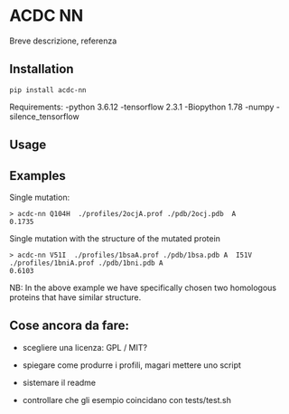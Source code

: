 # ACDC NN

Breve descrizione, referenza

## Installation
```
pip install acdc-nn
```
Requirements:
-python 3.6.12
-tensorflow 2.3.1
-Biopython 1.78
-numpy 
-silence_tensorflow 


## Usage


## Examples
Single mutation:
```
> acdc-nn Q104H  ./profiles/2ocjA.prof ./pdb/2ocj.pdb  A
0.1735
```
Single mutation with the structure of the mutated protein
```
> acdc-nn V51I  ./profiles/1bsaA.prof ./pdb/1bsa.pdb A  I51V ./profiles/1bniA.prof ./pdb/1bni.pdb A 
0.6103
```

NB: In the above example we have specifically chosen two homologous proteins that have similar structure.

## Cose ancora da fare:
- scegliere una licenza: GPL / MIT?
- spiegare come produrre i profili, magari mettere uno script
- sistemare il readme

- controllare che gli esempio coincidano con tests/test.sh
